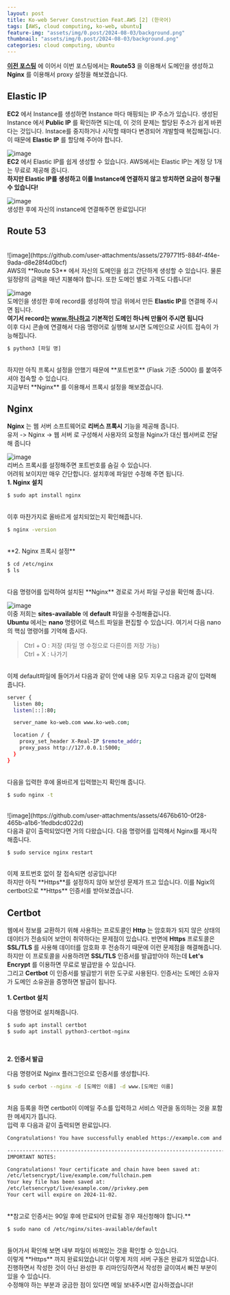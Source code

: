 ```yaml
---
layout: post
title: Ko-web Server Construction Feat.AWS [2] (한국어)
tags: [AWS, cloud computing, ko-web, ubuntu]
feature-img: "assets/img/0.post/2024-08-03/background.png"
thumbnail: "assets/img/0.post/2024-08-03/background.png"
categories: cloud computing, ubuntu
---
```


[**이전 포스팅**](https://koderwiki.github.io/cloud/computing,/ubuntu/2024/08/03/server-1.html) 에 이어서 이번 포스팅에서는 **Route53** 을 이용해서 도메인을 생성하고 **Nginx** 를 이용해서 proxy 설정을 해보겠습니다.

## Elastic IP

**EC2** 에서 Instance를 생성하면 Instance 마다 매핑되는 IP 주소가 있습니다. 생성된 Instance 에서 **Public IP** 를 확인하면 되는데, 이 것의 문제는 할당된 주소가 쉽게 바뀐다는 것입니다. Instace를 중지하거나 시작할 때마다 변경되어 개발할때 복잡해집니다.
<br>
이 때문에 **Elastic IP** 를 할당해 주어야 합니다.

![image](https://github.com/user-attachments/assets/5df79a92-c48d-406a-930f-cf301571cdb7)
<br>
**EC2** 에서 Elastic IP를 쉽게 생성할 수 있습니다. AWS에서는 Elastic IP는 계정 당 1개는 무료로 제공해 줍니다. <br>
**하지만 Elastic IP를 생성하고 이를 Instance에 연결하지 않고 방치하면 요금이 청구될 수 있습니다!**

![image](https://github.com/user-attachments/assets/6e3f9449-e69e-43bf-9bb8-dc232e2a7db1)
<br>
생성한 후에 자신의 instance에 연결해주면 완료입니다!

## Route 53
<br>
![image](https://github.com/user-attachments/assets/279771f5-884f-4f4e-9ada-d8e28f4d0bcf)
<br>
AWS의 **Route 53** 에서 자신의 도메인을 쉽고 간단하게 생성할 수 있습니다. 물론 일정량의 금액을 매년 지불해야 합니다. 또한 도메인 별로 가격도 다릅니다!

![image](https://github.com/user-attachments/assets/5e62cfaa-7a0f-4809-b076-1faa22b10f69)
<br>
도메인을 생성한 후에 record를 생성하여 방금 위에서 만든 **Elastic IP**를 연결해 주시면 됩니다.<br>
**여기서 record는 www.하나하고 기본적인 도메인 하나씩 만들어 주시면 됩니다**
<br>
이후 다시 콘솔에 연결해서 다음 명령어로 실행해 보시면 도메인으로 사이트 접속이 가능해집니다.

```bash
$ python3 [파일 명]
```
<br>
하지만 아직 프록시 설정을 안했기 때문에 **포트번호** (Flask 기준 :5000) 를 붙여주셔야 접속할 수 있습니다. <br>
지금부터 **Nginx** 를 이용해서 프록시 설정을 해보겠습니다.

## Nginx

**Nginx** 는 웹 서버 소프트웨어로 **리버스 프록시** 기능을 제공해 줍니다.<br>
유저 -> Nginx -> 웹 서버 로 구성해서 사용자의 요청을 Nginx가 대신 웹서버로 전달해 줍니다

![image](https://github.com/user-attachments/assets/dd38e4cd-1991-4860-bba4-6a65ebfafc44)
<br>
리버스 프록시를 설정해주면 포트번호를 숨길 수 있습니다. <br>
어려워 보이지만 매우 간단합니다. 설치후에 파일만 수정해 주면 됩니다.
<br>
**1. Nginx 설치**

```bash
$ sudo apt install nginx
```
<br>
이후 마찬가지로 올바르게 설치되었는지 확인해줍니다.

```bash
$ nginx -version
```
<br>
**2. Nginx 프록시 설정**

```bash
$ cd /etc/nginx
$ ls
```
<br>
다음 명령어를 입력하여 설치된 **Nginx** 경로로 가서 파일 구성을 확인해 줍니다.

![image](https://github.com/user-attachments/assets/04f5dfbe-16aa-4208-9dab-e29e83930bfe)
<br>
이중 저희는 **sites-available** 에 **default** 파일을 수정해줄겁니다.<br>
**Ubuntu** 에서는 **nano** 명령어로 텍스트 파일을 편집할 수 있습니다. 여기서 다음 nano의 핵심 명령어를 기억해 줍시다.<br>
> Ctrl + O  : 저장 (파일 명 수정으로 다른이름 저장 가능) <br>
> Ctrl + X : 나가기
<br>
이제 default파일에 들어가서 다음과 같이 안에 내용 모두 지우고 다음과 같이 입력해 줍니다.

```bash
server {
  listen 80;
  listen[::]:80;

  server_name ko-web.com www.ko-web.com;

  location / {
    proxy_set_header X-Real-IP $remote_addr;
    proxy_pass http://127.0.0.1:5000;
  }
}
```
<br>
다음을 입력한 후에 올바르게 입력했는지 확인해 줍니다.

```bash
$ sudo nginx -t
```
<br>
![image](https://github.com/user-attachments/assets/4676b610-0f28-465b-a1b6-1fedbdcd022d)
<br>
다음과 같이 출력되었다면 거의 다왔습니다. 다음 명령어를 입력해서 Nginx를 재시작 해줍니다.

```bash
$ sudo service nginx restart
```
<br>
이제 포트번호 없이 잘 접속되면 성공입니다!<br>
하지만 아직 **Https**를 설정하지 않아 보안성 문제가 뜨고 있습니다. 이를 Ngix의 certbot으로 **Https** 인증서를 받아보겠습니다.

## Certbot

웹에서 정보를 교환하기 위해 사용하는 프로토콜인 **Http** 는 암호화가 되지 않은 상태의 데이터가 전송되어 보안이 취약하다는 문제점이 있습니다. 반면에 **Https** 프로토콜은 **SSL/TLS** 를 사용해 데이터를 암호화 후 전송하기 때문에 이런 문제점을 해결해줍니다.<br>
하지만 이 프로토콜을 사용하려면 **SSL/TLS** 인증서를 발급받아야 하는데 **Let's Encrypt** 를 이용하면 무료로 발급받을 수 있습니다.<br>
그리고 **Certbot** 이 인증서를 발급받기 위한 도구로 사용된다. 인증서는 도메인 소유자가 도메인 소유권을 증명하면 발급이 됩니다.
<br>
<br>
**1. Certbot 설치**

다음 명령어로 설치해줍니다.
<br>
```bash
$ sudo apt install certbot
$ sudo apt install python3-certbot-nginx
```
<br>

**2. 인증서 발급**

다음 명령어로 Nginx 플러그인으로 인증서를 생성합니다.

```bash
$ sudo cerbot --nginx -d [도메인 이름] -d www.[도메인 이름]
```
<br>
처음 등록을 하면 certbot이 이메일 주소를 입력하고 서비스 약관을 동의하는 것을 포함한 메세지가 뜹니다.<br>
입력 후 다음과 같이 출력되면 완료입니다.

```bash
Congratulations! You have successfully enabled https://example.com and https://www.example.com 

-------------------------------------------------------------------------------------
IMPORTANT NOTES: 

Congratulations! Your certificate and chain have been saved at: 
/etc/letsencrypt/live/example.com/fullchain.pem 
Your key file has been saved at: 
/etc/letsencrypt/live/example.com//privkey.pem
Your cert will expire on 2024-11-02.
```
<br>
**참고로 인증서는 90일 후에 만료되어 만료될 경우 재신청해야 합니다.**

```bash
$ sudo nano cd /etc/nginx/sites-available/default
```
<br>
들어가서 확인해 보면 내부 파일이 바껴있는 것을 확인할 수 있습니다.
<br>
이렇게 **Https** 까지 완료되었습니다! 이렇게 저의 서버 구동은 완료가 되었습니다. <br>
진행하면서 작성한 것이 아닌 완성한 후 리마인딩하면서 작성한 글이여서 빠진 부분이 있을 수 있습니다. <br>
수정해야 하는 부분과 궁금한 점이 있다면 메일 보내주시면 감사하겠습니다!














